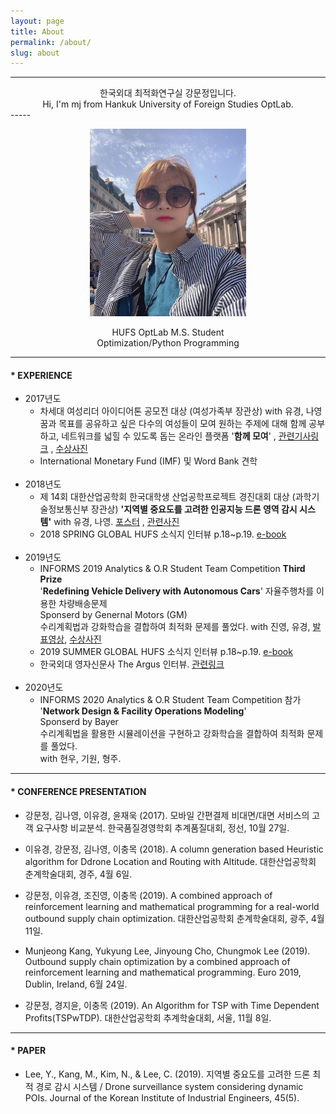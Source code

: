 ```yaml
---
layout: page
title: About 
permalink: /about/
slug: about
---
```


-----
<center>
한국외대 최적화연구실 강문정입니다. <br>
Hi, I'm mj from Hankuk University of Foreign Studies OptLab.
</center>
-----
<p align="center">
  <img width="250" height="300" src="/images/photo2.jpg">
</p>

<center>
HUFS OptLab M.S. Student <br>
Optimization/Python Programming
</center>

-----

#### * EXPERIENCE

- 2017년도 <br>
    - 차세대 여성리더 아이디어톤 공모전 대상 (여성가족부 장관상) with 유경, 나영 <br>
꿈과 목표를 공유하고 싶은 다수의 여성들이 모여 원하는 주제에 대해 함께 공부하고, 네트워크를 넓힐 수 있도록 돕는 온라인 플랫폼 '**함께 모여**' , [관련기사링크](http://www.womennews.co.kr/news/articleView.html?idxno=116785) , [수상사진](/images/prize.jpg)<br>
    - International Monetary Fund (IMF) 및 Word Bank 견학 <br>
    <br>
- 2018년도 <br>
    - 제 14회 대한산업공학회 한국대학생 산업공학프로젝트 경진대회 대상 (과학기술정보통신부 장관상) **'지역별 중요도를 고려한 인공지능 드론 영역 감시 시스템'** with 유경, 나영.   [포스터](/images/poster.pdf) , [관련사진](/images/prize2.jpg) <br>
    - 2018 SPRING GLOBAL HUFS 소식지 인터뷰 p.18~p.19. [e-book](http://e-book.hufs.ac.kr/20180503_155503_1/) <br>
    <br>
- 2019년도 <br>
    -  INFORMS 2019 Analytics & O.R Student Team Competition **Third Prize** <br>
    '**Redefining Vehicle Delivery with Autonomous Cars**' 자율주행차를 이용한 차량배송문제 <br>
    Sponserd by Genernal Motors (GM) <br>
    수리계획법과 강화학습을 결합하여 최적화 문제를 풀었다. with 진영, 유경, [발표영상](https://www.youtube.com/watch?v=P7u_W9_jtJk), [수상사진](/images/prize3.jpg) <br>
    - 2019 SUMMER GLOBAL HUFS 소식지 인터뷰 p.18~p.19. [e-book](http://e-book.hufs.ac.kr/20190712_131010_1/) <br>
    - 한국외대 영자신문사 The Argus 인터뷰. [관련링크](http://www.theargus.org/news/articleView.html?idxno=1563) <br>
    <br>
- 2020년도 <br>
    - INFORMS 2020 Analytics & O.R Student Team Competition 참가 <br>
    '**Network Design & Facility Operations Modeling**' <br>
    Sponserd by Bayer <br>
    수리계획법을 활용한 시뮬레이션을 구현하고 강화학습을 결합하여 최적화 문제를 풀었다. <br> with 현우, 기원, 형주.

-----


#### * CONFERENCE PRESENTATION

- 강문정, 김나영, 이유경, 윤재욱 (2017). 모바일 간편결제 비대면/대면 서비스의 고객 요구사항 비교분석. 한국품질경영학회 추계품질대회, 정선, 10월 27일.

- 이유경, 강문정, 김나영, 이충목 (2018). A column generation based Heuristic algorithm for Ddrone Location and Routing with Altitude. 대한산업공학회 춘계학술대회, 경주, 4월 6일.

- 강문정, 이유경, 조진영, 이충목 (2019). A combined approach of reinforcement learning and mathematical programming for a real-world outbound supply chain optimization. 대한산업공학회 춘계학술대회, 광주, 4월 11일.

- Munjeong Kang, Yukyung Lee, Jinyoung Cho, Chungmok Lee (2019). Outbound supply chain optimization by a combined approach of reinforcement learning and mathematical programming. Euro 2019, Dublin, Ireland, 6월 24일.

- 강문정, 경지윤, 이충목 (2019). An Algorithm for TSP with Time Dependent Profits(TSPwTDP). 대한산업공학회 추계학술대회, 서울, 11월 8일.


-----

#### * PAPER

- Lee, Y., Kang, M., Kim, N., & Lee, C. (2019). 지역별 중요도를 고려한 드론 최적 경로 감시 시스템 / Drone surveillance system considering dynamic POIs. Journal of the Korean Institute of Industrial Engineers, 45(5).
